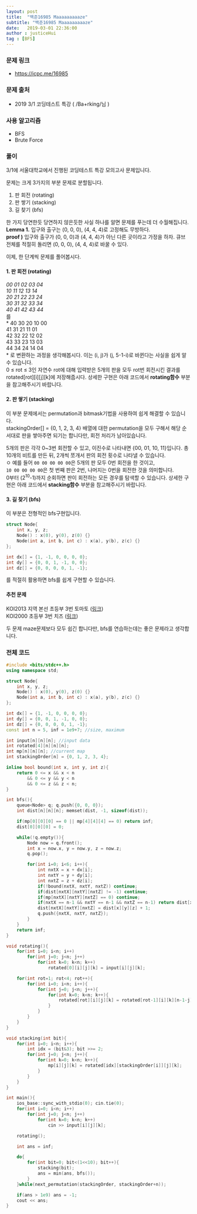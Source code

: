```yaml
---
layout: post
title:  "백준16985 Maaaaaaaaaze"
subtitle: "백준16985 Maaaaaaaaaze"
date:   2019-03-01 22:36:00
author : justiceHui
tag : [BFS]
---
```


### 문제 링크
* https://icpc.me/16985

### 문제 출처
* 2019 3/1 코딩테스트 특강 ( /Ba+rking/님 )

### 사용 알고리즘
* BFS
* Brute Force

### 풀이
3/1에 서울대학교에서 진행된 코딩테스트 특강 모의고사 문제입니다.<br>

문제는 크게 3가지의 부분 문제로 분할됩니다.
1. 판 회전 (rotating)
2. 판 쌓기 (stacking)
3. 길 찾기 (bfs)

한 가지 당연한듯 당연하지 않은듯한 사실 하나를 알면 문제를 푸는데 더 수월해집니다.<br>
**Lemma 1.** 입구와 출구는 (0, 0, 0), (4, 4, 4)로 고정해도 무방하다.<Br>
**proof )** 입구와 출구가 (0, 0, 0)과 (4, 4, 4)가 아닌 다른 곳이라고 가정을 하자. 큐브 전체를 적절히 돌리면 (0, 0, 0), (4, 4, 4)로 바꿀 수 있다.

이제, 한 단계씩 문제를 풀어봅시다.

#### 1. 판 회전 (rotating)
*00 01 02 03 04<br>
10 11 12 13 14<br>
20 21 22 23 24<br>
30 31 32 33 34<Br>
40 41 42 43 44<br>*
를<br>
*
40 30 20 10 00<br>
41 31 21 11 01<br>
42 32 22 12 02<Br>
43 33 23 13 03<br>
44 34 24 14 04<br>
*
로 변환하는 과정을 생각해봅시다. 이는 (i, j)가 (j, 5-1-i)로 바뀐다는 사실을 쉽게 알 수 있습니다.<br>
0 ≤ rot ≤ 3인 자연수 rot에 대해 입력받은 5개의 판을 모두 rot번 회전시킨 결과를 rotated[rot][i][j][k]에 저장해줍시다. 상세한 구현은 아래 코드에서 **rotating함수**  부분을 참고해주시기 바랍니다.

#### 2. 판 쌓기 (stacking)
이 부분 문제에서는 permutation과 bitmask기법을 사용하여 쉽게 해결할 수 있습니다.<br>
stackingOrder[] = {0, 1, 2, 3, 4} 배열에 대한 permutation을 모두 구해서 해당 순서대로 판을 쌓아주면 되기는 합니다만, 회전 처리가 남아있습니다.

5개의 판은 각각 0~3번 회전할 수 있고, 이진수로 나타내면 {00, 01, 10, 11}입니다. 총 10개의 비트를 만든 뒤, 2개씩 쪼개서 판의 회전 횟수로 나타낼 수 있습니다.<Br>
ㅇ
예를 들어 `00 00 00 00 00`은 5개의 판 모두 0번 회전을 한 것이고, <br>
`10 00 00 00 00`은 첫 번째 판은 2번, 나머지는 0번을 회전한 것을 의미합니다.<Br>
0부터 (2<sup>10</sup>-1)까지 순회하면 판이 회전하는 모든 경우를 탐색할 수 있습니다. 상세한 구현은 아래 코드에서 **stacking함수** 부분을 참고해주시기 바랍니다.

#### 3. 길 찾기 (bfs)
이 부분은 전형적인 bfs구현입니다.<Br>
```cpp
struct Node{
	int x, y, z;
	Node() : x(0), y(0), z(0) {}
	Node(int a, int b, int c) : x(a), y(b), z(c) {}
};

int dx[] = {1, -1, 0, 0, 0, 0};
int dy[] = {0, 0, 1, -1, 0, 0};
int dz[] = {0, 0, 0, 0, 1, -1};
```
를 적절히 활용하면 bfs를 쉽게 구현할 수 있습니다.

#### 추천 문제
KOI2013 지역 본선 초등부 3번 토마토 (<a href = "https://www.acmicpc.net/problem/7569">링크</a>)<br>
KOI2000 초등부 3번 치즈 (<a href = "https://www.acmicpc.net/problem/2636">링크</a>)

두 문제 maze문제보다 모두 쉽긴 합니다만, bfs를 연습하는데는 좋은 문제라고 생각합니다.

### 전체 코드
```cpp
#include <bits/stdc++.h>
using namespace std;

struct Node{
	int x, y, z;
	Node() : x(0), y(0), z(0) {}
	Node(int a, int b, int c) : x(a), y(b), z(c) {}
};

int dx[] = {1, -1, 0, 0, 0, 0};
int dy[] = {0, 0, 1, -1, 0, 0};
int dz[] = {0, 0, 0, 0, 1, -1};
const int n = 5, inf = 1e9+7; //size, maximum

int input[n][n][n]; //input data
int rotated[4][n][n][n];
int mp[n][n][n]; //current map
int stackingOrder[n] = {0, 1, 2, 3, 4};

inline bool bound(int x, int y, int z){
	return 0 <= x && x < n
		&& 0 <= y && y < n
		&& 0 <= z && z < n;
}

int bfs(){
	queue<Node> q; q.push({0, 0, 0});
	int dist[n][n][n]; memset(dist, -1, sizeof(dist));

	if(mp[0][0][0] == 0 || mp[4][4][4] == 0) return inf;
	dist[0][0][0] = 0;

	while(!q.empty()){
		Node now = q.front();
		int x = now.x, y = now.y, z = now.z;
		q.pop();

		for(int i=0; i<6; i++){
			int nxtX = x + dx[i];
			int nxtY = y + dy[i];
			int nxtZ = z + dz[i];
			if(!bound(nxtX, nxtY, nxtZ)) continue;
			if(dist[nxtX][nxtY][nxtZ] != -1) continue;
			if(mp[nxtX][nxtY][nxtZ] == 0) continue;
			if(nxtX == n-1 && nxtY == n-1 && nxtZ == n-1) return dist[x][y][z] + 1;
			dist[nxtX][nxtY][nxtZ] = dist[x][y][z] + 1;
			q.push({nxtX, nxtY, nxtZ});
		}
	}
	return inf;
}

void rotating(){
	for(int i=0; i<n; i++)
		for(int j=0; j<n; j++)
			for(int k=0; k<n; k++)
				rotated[0][i][j][k] = input[i][j][k];

	for(int rot=1; rot<4; rot++){
		for(int i=0; i<n; i++){
			for(int j=0; j<n; j++){
				for(int k=0; k<n; k++){
					rotated[rot][i][j][k] = rotated[rot-1][i][k][n-1-j];
				}
			}
		}
	}
}

void stacking(int bit){
	for(int i=0; i<n; i++){
		int idx = (bit&3); bit >>= 2;
		for(int j=0; j<n; j++){
			for(int k=0; k<n; k++){
				mp[i][j][k] = rotated[idx][stackingOrder[i]][j][k];
			}
		}
	}
}

int main(){
	ios_base::sync_with_stdio(0); cin.tie(0);
	for(int i=0; i<n; i++)
		for(int j=0; j<n; j++)
			for(int k=0; k<n; k++)
				cin >> input[i][j][k];

	rotating();

	int ans = inf;

	do{
		for(int bit=0; bit<(1<<10); bit++){
			stacking(bit);
			ans = min(ans, bfs());
		}
	}while(next_permutation(stackingOrder, stackingOrder+n));

	if(ans > 1e9) ans = -1;
	cout << ans;
}
```
